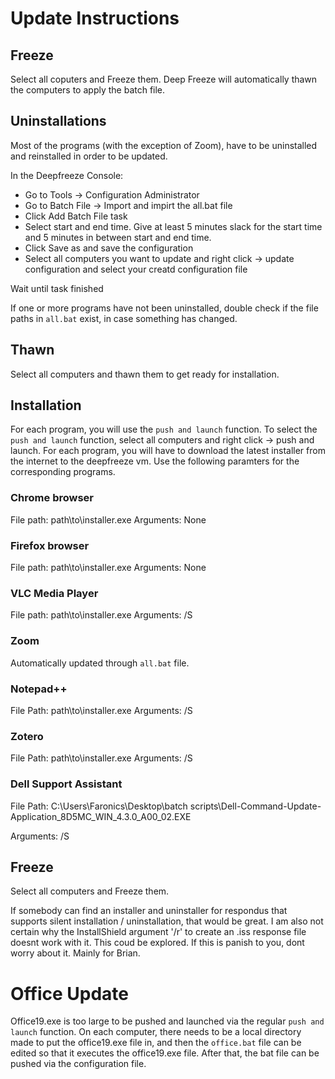 # Update Instructions

## Freeze
Select all coputers and Freeze them. Deep Freeze will automatically thawn the computers to apply the batch file.

## Uninstallations
Most of the programs (with the exception of Zoom), have to be uninstalled and reinstalled in order to be updated.

In the Deepfreeze Console:
* Go to Tools -> Configuration Administrator
* Go to Batch File -> Import and impirt the all.bat file
* Click Add Batch File task
* Select start and end time. Give at least 5 minutes slack for the start time and 5 minutes in between start and end time.
* Click Save as and save the configuration
* Select all computers you want to update and right click -> update configuration and select your creatd configuration file

Wait until task finished

If one or more programs have not been uninstalled, double check if the file paths in `all.bat` exist, in case something has changed.

## Thawn
Select all computers and thawn them to get ready for installation.

## Installation
For each program, you will use the `push and launch` function. To select the `push and launch` function, select all computers and right click -> push and launch.
For each program, you will have to download the latest installer from the internet to the deepfreeze vm.
Use the following paramters for the corresponding programs.

### Chrome browser
File path: path\to\installer.exe
Arguments: None

### Firefox browser
File path: path\to\installer.exe
Arguments: None

### VLC Media Player
File path: path\to\installer.exe
Arguments: /S

### Zoom
Automatically updated through `all.bat` file.

### Notepad++
File Path: path\to\installer.exe
Arguments: /S

### Zotero
File Path: path\to\installer.exe
Arguments: /S

### Dell Support Assistant
File Path: C:\Users\Faronics\Desktop\batch scripts\Dell-Command-Update-Application_8D5MC_WIN_4.3.0_A00_02.EXE

Arguments: /S

## Freeze
Select all computers and Freeze them.

If somebody can find an installer and uninstaller for respondus that supports silent installation / uninstallation, that would be great. I am also not certain why the InstallShield argument '/r' to create an .iss response file doesnt work with it. This coud be explored. If this is panish to you, dont worry about it. Mainly for Brian.


# Office Update
Office19.exe is too large to be pushed and launched via the regular `push and launch` function.
On each computer, there needs to be a local directory made to put the office19.exe file in, and then the `office.bat` file can be edited so that it executes the office19.exe file. After that, the bat file can be pushed via the configuration file.
